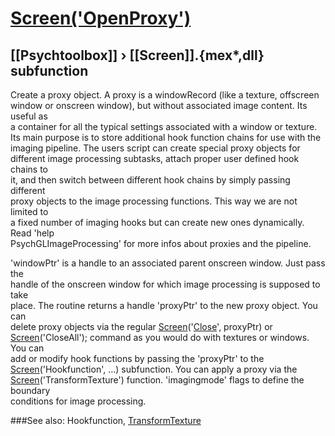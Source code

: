 # [Screen('OpenProxy')](Screen-OpenProxy) 
## [[Psychtoolbox]] &#8250; [[Screen]].{mex*,dll} subfunction


Create a proxy object. A proxy is a windowRecord (like a texture, offscreen  
window or onscreen window), but without associated image content. Its useful as  
a container for all the typical settings associated with a window or texture.  
Its main purpose is to store additional hook function chains for use with the  
imaging pipeline. The users script can create special proxy objects for  
different image processing subtasks, attach proper user defined hook chains to  
it, and then switch between different hook chains by simply passing different  
proxy objects to the image processing functions. This way we are not limited to  
a fixed number of imaging hooks but can create new ones dynamically. Read 'help  
PsychGLImageProcessing' for more infos about proxies and the pipeline.   
  
'windowPtr' is a handle to an associated parent onscreen window. Just pass the  
handle of the onscreen window for which image processing is supposed to take  
place. The routine returns a handle 'proxyPtr' to the new proxy object. You can  
delete proxy objects via the regular [Screen](Screen)('[Close](Close)', proxyPtr) or  
[Screen](Screen)('CloseAll'); command as you would do with textures or windows. You can  
add or modify hook functions by passing the 'proxyPtr' to the  
[Screen](Screen)('Hookfunction', ...) subfunction. You can apply a proxy via the  
[Screen](Screen)('TransformTexture') function. 'imagingmode' flags to define the boundary  
conditions for image processing.   


###See also:
Hookfunction, [TransformTexture](Screen-TransformTexture)
